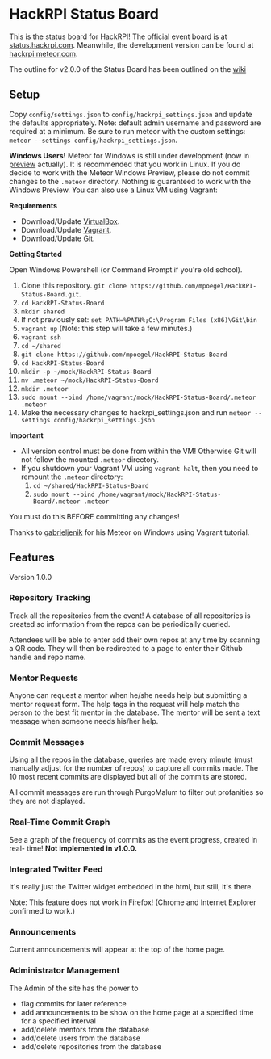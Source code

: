 # HackRPI Status Board
This is the status board for HackRPI! The official event board is at [status.hackrpi.com](http://status.hackrpi.com). Meanwhile, the development version can be found at [hackrpi.meteor.com](http://hackrpi.meteor.com).

The outline for v2.0.0 of the Status Board has been outlined on the [wiki](https://github.com/mpoegel/HackRPI-Status-Board/wiki/Road-Map)

## Setup
Copy `config/settings.json` to `config/hackrpi_settings.json` and update the defaults appropriately. Note: default admin username and password are required at a minimum. Be sure to run meteor with the custom settings: `meteor --settings config/hackrpi_settings.json`.

**Windows Users!** Meteor for Windows is still under development (now in [preview](https://github.com/meteor/meteor/wiki/Preview-of-Meteor-on-Windows) actually). It is recommended that you work in Linux. If you do decide to work with the Meteor Windows Preview, please do not commit changes to the `.meteor` directory. Nothing is guaranteed to work with the Windows Preview. You can also use a Linux VM using Vagrant:

**Requirements**
  - Download/Update [VirtualBox](https://www.virtualbox.org/wiki/Downloads).
  - Download/Update [Vagrant](https://www.vagrantup.com/downloads.html).
  - Download/Update [Git](http://git-scm.com/download/win).

**Getting Started**

Open Windows Powershell (or Command Prompt if you're old school).
  1. Clone this repository. `git clone https://github.com/mpoegel/HackRPI-Status-Board.git`.
  2. `cd HackRPI-Status-Board`
  3. `mkdir shared`
  4. If not previously set: `set PATH=%PATH%;C:\Program Files (x86)\Git\bin`
  5. `vagrant up` (Note: this step will take a few minutes.)
  6. `vagrant ssh`
  7.  `cd ~/shared`
  8.  `git clone https://github.com/mpoegel/HackRPI-Status-Board`
  9.  `cd HackRPI-Status-Board`
  10.  `mkdir -p ~/mock/HackRPI-Status-Board`
  11.  `mv .meteor ~/mock/HackRPI-Status-Board`
  12.  `mkdir .meteor`
  13.  `sudo mount --bind /home/vagrant/mock/HackRPI-Status-Board/.meteor .meteor`
  14. Make the necessary changes to hackrpi_settings.json and run `meteor --settings config/hackrpi_settings.json`

**Important**

  - All version control must be done from within the VM! Otherwise Git will not follow the mounted `.meteor` directory.
  - If you shutdown your Vagrant VM using `vagrant halt`, then you need to remount the `.meteor` directory:
    1. `cd ~/shared/HackRPI-Status-Board`
    2. `sudo mount --bind /home/vagrant/mock/HackRPI-Status-Board/.meteor .meteor`

  You must do this BEFORE committing any changes!

Thanks to [gabrieljenik](https://gist.github.com/gabrieljenik/d926cbb90706d95abdee) for his Meteor on Windows using Vagrant tutorial.


## Features
Version 1.0.0

### Repository Tracking
Track all the repositories from the event! A database of all repositories is
created so information from the repos can be periodically queried.

Attendees will be able to enter add their own repos at any time by scanning a
QR code. They will then be redirected to a page to enter their Github handle
and repo name.

### Mentor Requests
Anyone can request a mentor when he/she needs help but submitting a mentor request form. The help tags in the request will help match the person to the best fit mentor in the database. The mentor will be sent a text message when someone needs his/her help.

### Commit Messages
Using all the repos in the database, queries are made every minute (must
manually adjust for the number of repos) to capture all commits made. The 10
most recent commits are displayed but all of the commits are stored.

All commit messages are run through PurgoMalum to filter out profanities so
they are not displayed.

### Real-Time Commit Graph
See a graph of the frequency of commits as the event progress, created in real-
time! **Not implemented in v1.0.0.**

### Integrated Twitter Feed
It's really just the Twitter widget embedded in the html, but still, it's there.

Note: This feature does not work in Firefox! (Chrome and Internet Explorer confirmed to work.)

### Announcements
Current announcements will appear at the top of the home page.

### Administrator Management
The Admin of the site has the power to
- flag commits for later reference
- add announcements to be show on the home page at a specified time for a specified interval
- add/delete mentors from the database
- add/delete users from the database
- add/delete repositories from the database
